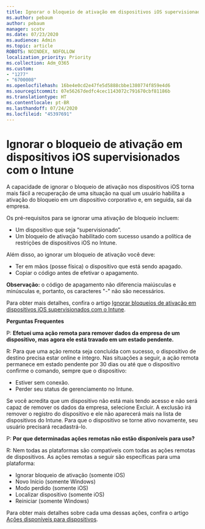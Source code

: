 ```yaml
---
title: Ignorar o bloqueio de ativação em dispositivos iOS supervisionados com o Intune
ms.author: pebaum
author: pebaum
manager: scotv
ms.date: 07/23/2020
ms.audience: Admin
ms.topic: article
ROBOTS: NOINDEX, NOFOLLOW
localization_priority: Priority
ms.collection: Adm_O365
ms.custom:
- "1277"
- "6700008"
ms.openlocfilehash: 16be4e0cd2e47fe5d5888cbbe1380774f859e4d6
ms.sourcegitcommit: 07e56267dedfc4cec1143072c791670cbf81186b
ms.translationtype: HT
ms.contentlocale: pt-BR
ms.lasthandoff: 07/24/2020
ms.locfileid: "45397691"
---
```

# <a name="bypass-activation-lock-on-supervised-ios-devices-with-intune"></a>Ignorar o bloqueio de ativação em dispositivos iOS supervisionados com o Intune

A capacidade de ignorar o bloqueio de ativação nos dispositivos iOS torna mais fácil a recuperação de uma situação na qual um usuário habilita a ativação do bloqueio em um dispositivo corporativo e, em seguida, sai da empresa.

Os pré-requisitos para se ignorar uma ativação de bloqueio incluem:

- Um dispositivo que seja “supervisionado”.
- Um bloqueio de ativação habilitado com sucesso usando a política de restrições de dispositivos iOS no Intune.

Além disso, ao ignorar um bloqueio de ativação você deve:

- Ter em mãos (posse física) o dispositivo que está sendo apagado.
- Copiar o código antes de efetivar o apagamento.

**Observação:** o código de apagamento não diferencia maiúsculas e minúsculas e, portanto, os caracteres "-" não são necessários.

Para obter mais detalhes, confira o artigo [Ignorar bloqueios de ativação em dispositivos iOS supervisionados com o Intune](https://docs.microsoft.com/intune/device-activation-lock-bypass).

**Perguntas Frequentes**

P: **Efetuei uma ação remota para remover dados da empresa de um dispositivo, mas agora ele está travado em um estado pendente.**

R: Para que uma ação remota seja concluída com sucesso, o dispositivo de destino precisa estar online e íntegro. Nas situações a seguir, a ação remota permanece em estado pendente por 30 dias ou até que o dispositivo confirme o comando, sempre que o dispositivo:

- Estiver sem conexão.
- Perder seu status de gerenciamento no Intune.

Se você acredita que um dispositivo não está mais tendo acesso e não será capaz de remover os dados da empresa, selecione Excluir. A exclusão irá remover o registro do dispositivo e ele não aparecerá mais na lista de dispositivos do Intune. Para que o dispositivo se torne ativo novamente, seu usuário precisará recadastrá-lo.

P: **Por que determinadas ações remotas não estão disponíveis para uso?**

R: Nem todas as plataformas são compatíveis com todas as ações remotas de dispositivos. As ações remotas a seguir são específicas para uma plataforma:

- Ignorar bloqueio de ativação (somente iOS)
- Novo Início (somente Windows)
- Modo perdido (somente iOS)
- Localizar dispositivo (somente iOS)
- Reiniciar (somente Windows)

Para obter mais detalhes sobre cada uma dessas ações, confira o artigo [Ações disponíveis para dispositivos](https://docs.microsoft.com/intune/device-management#available-device-actions).